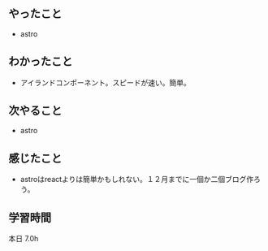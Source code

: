 ## やったこと
- astro
## わかったこと
- アイランドコンポーネント。スピードが速い。簡単。
## 次やること
- astro
## 感じたこと
- astroはreactよりは簡単かもしれない。１２月までに一個か二個ブログ作ろう。
## 学習時間
本日 7.0h　
